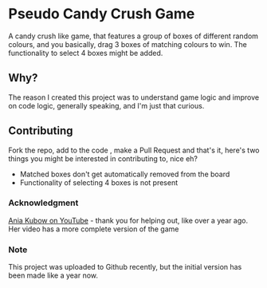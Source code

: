 # Pseudo Candy Crush Game

A candy crush like game, that features a group of boxes of different random colours, and you basically, drag 3 boxes of matching colours to win. The functionality to select 4 boxes might be added.

## Why?

The reason I created this project was to understand game logic and improve on code logic, generally speaking, and I'm just that curious.

## Contributing

Fork the repo, add to the code , make a Pull Request and that's it, here's two things you might be interested in contributing to, nice eh?

- Matched boxes don't get automatically removed from the board
- Functionality of selecting 4 boxes is not present

### Acknowledgment

[Ania Kubow on YouTube](https://youtu.be/XD5sZWxwJUk) - thank you for helping out, like over a year ago.
Her video has a more complete version of the game

### Note

This project was uploaded to Github recently, but the initial version has been made like a year now.
